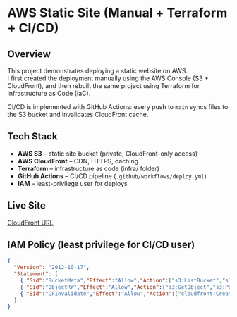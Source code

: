 # AWS Static Site (Manual + Terraform + CI/CD)

## Overview
This project demonstrates deploying a static website on AWS.  
I first created the deployment manually using the AWS Console (S3 + CloudFront), and then rebuilt the same project using Terraform for Infrastructure as Code (IaC).  

CI/CD is implemented with GitHub Actions: every push to `main` syncs files to the S3 bucket and invalidates CloudFront cache.

## Tech Stack
- **AWS S3** – static site bucket (private, CloudFront-only access)
- **AWS CloudFront** – CDN, HTTPS, caching
- **Terraform** – infrastructure as code (infra/ folder)
- **GitHub Actions** – CI/CD pipeline (`.github/workflows/deploy.yml`)
- **IAM** – least-privilege user for deploys

## Live Site
[CloudFront URL](https://d8js3zbzg9e1p.cloudfront.net/)

## IAM Policy (least privilege for CI/CD user)
```json
{
  "Version": "2012-10-17",
  "Statement": [
    { "Sid":"BucketMeta","Effect":"Allow","Action":["s3:ListBucket","s3:GetBucketLocation"],"Resource":"arn:aws:s3:::soni-static-site-tf" },
    { "Sid":"ObjectRW","Effect":"Allow","Action":["s3:GetObject","s3:PutObject","s3:DeleteObject"],"Resource":"arn:aws:s3:::soni-static-site-tf/*" },
    { "Sid":"CFInvalidate","Effect":"Allow","Action":["cloudfront:CreateInvalidation"],"Resource":"*" }
  ]
}
